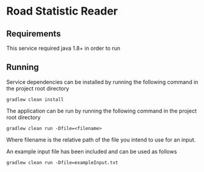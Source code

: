 Road Statistic Reader
==========================

Requirements
------------
This service required java 1.8+ in order to run

Running
-------
Service dependencies can be installed by running the following command in the project root directory

    gradlew clean install
    
The application can be run by running the following command in the project root directory

    gradlew clean run -Dfile=<filename>

Where filename is the relative path of the file you intend to use for an input.

An example input file has been included and can be used as follows

    gradlew clean run -Dfile=exampleInput.txt